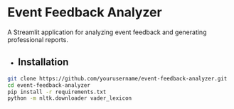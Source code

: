 # Event Feedback Analyzer

A Streamlit application for analyzing event feedback and generating professional reports.

- ## Installation
```bash
git clone https://github.com/yourusername/event-feedback-analyzer.git
cd event-feedback-analyzer
pip install -r requirements.txt
python -m nltk.downloader vader_lexicon
